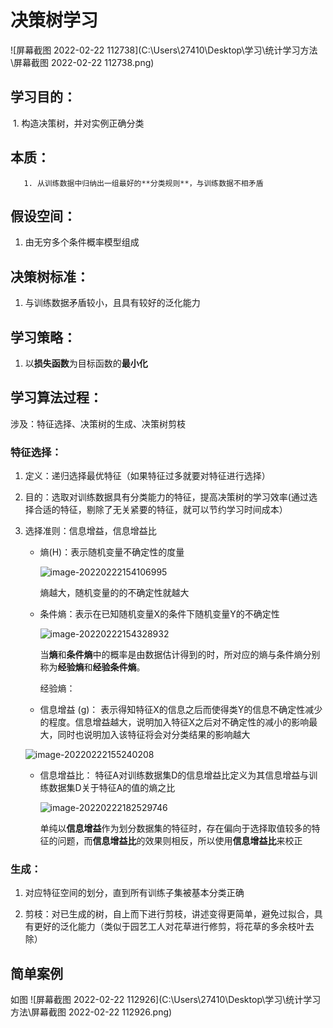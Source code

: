 # 决策树学习

![屏幕截图 2022-02-22 112738](C:\Users\27410\Desktop\学习\统计学习方法\屏幕截图 2022-02-22 112738.png)

## 学习目的：

​     1. 构造决策树，并对实例正确分类

## 本质：

       1. 从训练数据中归纳出一组最好的**分类规则**，与训练数据不相矛盾

## 假设空间：

1. 由无穷多个条件概率模型组成

## 决策树标准：

1. 与训练数据矛盾较小，且具有较好的泛化能力

## 学习策略：

1. 以**损失函数**为目标函数的**最小化**

## 学习算法过程：

涉及：特征选择、决策树的生成、决策树剪枝

### 特征选择：

1. 定义：递归选择最优特征（如果特征过多就要对特征进行选择）

2. 目的：选取对训练数据具有分类能力的特征，提高决策树的学习效率(通过选择合适的特征，剔除了无关紧要的特征，就可以节约学习时间成本）

3. 选择准则：信息增益，信息增益比

   * 熵(H)：表示随机变量不确定性的度量

      ![image-20220222154106995](C:\Users\27410\AppData\Roaming\Typora\typora-user-images\image-20220222154106995.png)

      熵越大，随机变量的的不确定性就越大

   * 条件熵：表示在已知随机变量X的条件下随机变量Y的不确定性

      ![image-20220222154328932](C:\Users\27410\AppData\Roaming\Typora\typora-user-images\image-20220222154328932.png)

     

     当**熵**和**条件熵**中的概率是由数据估计得到的时，所对应的熵与条件熵分别称为**经验熵**和**经验条件熵**。

     经验熵：

   * 信息增益 (g)： 表示得知特征X的信息之后而使得类Y的信息不确定性减少的程度。信息增益越大，说明加入特征X之后对不确定性的减小的影响最大，同时也说明加入该特征将会对分类结果的影响越大

   ![image-20220222155240208](C:\Users\27410\AppData\Roaming\Typora\typora-user-images\image-20220222155240208.png)

   * 信息增益比： 特征A对训练数据集D的信息增益比定义为其信息增益与训练数据集D关于特征A的值的熵之比

     ![image-20220222182529746](C:\Users\27410\AppData\Roaming\Typora\typora-user-images\image-20220222182529746.png)

     单纯以**信息增益**作为划分数据集的特征时，存在偏向于选择取值较多的特征的问题，而**信息增益比**的效果则相反，所以使用**信息增益比**来校正

### 生成：

1. 对应特征空间的划分，直到所有训练子集被基本分类正确

3. 剪枝：对已生成的树，自上而下进行剪枝，讲述变得更简单，避免过拟合，具有更好的泛化能力（类似于园艺工人对花草进行修剪，将花草的多余枝叶去除）

   

## 简单案例

如图 ![屏幕截图 2022-02-22 112926](C:\Users\27410\Desktop\学习\统计学习方法\屏幕截图 2022-02-22 112926.png)

